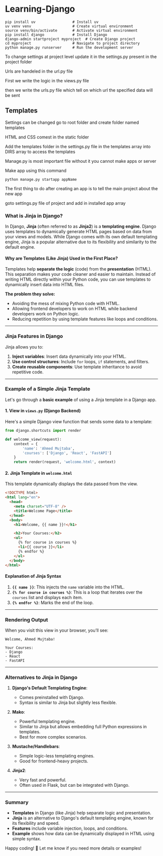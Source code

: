 # Learning-Django

```
pip install uv                 # Install uv
uv venv venv                   # Create virtual environment
source venv/bin/activate       # Activate virtual environment
pip install django             # Install Django
django-admin startproject myproject  # Create Django project
cd myproject                   # Navigate to project directory
python manage.py runserver     # Run the development server
```

To change settings at project level update it in the settings.py present in the project folder

Urls are handeled in the url.py file

First we write the logic in the views.py file

then we write the urls.py file which tell on which url the specified data will be sent

## Templates

Settings can be changed
go to root folder and create folder named templates

HTML and CSS comest in the static folder

Add the templates folder in the settings.py file in the templates array into DIRS array to access the templates

Manage.py is most important file without it you cannot make apps or server

Make app using this command

```
python manage.py startapp appName
```

The first thing to do after creating an app is to tell the main project about the new app

goto settings.py file of project and add in installed app array

### What is Jinja in Django?

In Django, **Jinja** (often referred to as **Jinja2**) is a **templating engine**. Django uses templates to dynamically generate HTML pages based on data from your views and models. While Django comes with its own default templating engine, Jinja is a popular alternative due to its flexibility and similarity to the default engine.

#### Why are Templates (Like Jinja) Used in the First Place?

Templates help **separate the logic** (code) from the **presentation** (HTML). This separation makes your code cleaner and easier to maintain. Instead of writing HTML directly within your Python code, you can use templates to dynamically insert data into HTML files.

**The problem they solve:**

- Avoiding the mess of mixing Python code with HTML.
- Allowing frontend developers to work on HTML while backend developers work on Python logic.
- Reducing repetition by using template features like loops and conditions.

---

### Jinja Features in Django

Jinja allows you to:

1. **Inject variables**: Insert data dynamically into your HTML.
2. **Use control structures**: Include `for` loops, `if` statements, and filters.
3. **Create reusable components**: Use template inheritance to avoid repetitive code.

---

### Example of a Simple Jinja Template

Let's go through a **basic example** of using a Jinja template in a Django app.

#### 1. View in `views.py` (Django Backend)

Here's a simple Django view function that sends some data to a template:

```python
from django.shortcuts import render

def welcome_view(request):
    context = {
        'name': 'Ahmed Mujtaba',
        'courses': ['Django', 'React', 'FastAPI']
    }
    return render(request, 'welcome.html', context)
```

#### 2. Jinja Template in `welcome.html`

This template dynamically displays the data passed from the view.

```html
<!DOCTYPE html>
<html lang="en">
  <head>
    <meta charset="UTF-8" />
    <title>Welcome Page</title>
  </head>
  <body>
    <h1>Welcome, {{ name }}!</h1>

    <h2>Your Courses:</h2>
    <ul>
      {% for course in courses %}
      <li>{{ course }}</li>
      {% endfor %}
    </ul>
  </body>
</html>
```

#### Explanation of Jinja Syntax

1. **`{{ name }}`**: This injects the `name` variable into the HTML.
2. **`{% for course in courses %}`**: This is a loop that iterates over the `courses` list and displays each item.
3. **`{% endfor %}`**: Marks the end of the loop.

---

### Rendering Output

When you visit this view in your browser, you’ll see:

```
Welcome, Ahmed Mujtaba!

Your Courses:
- Django
- React
- FastAPI
```

---

### Alternatives to Jinja in Django

1. **Django's Default Templating Engine**:

   - Comes preinstalled with Django.
   - Syntax is similar to Jinja but slightly less flexible.

2. **Mako**:

   - Powerful templating engine.
   - Similar to Jinja but allows embedding full Python expressions in templates.
   - Best for more complex scenarios.

3. **Mustache/Handlebars**:

   - Simple logic-less templating engines.
   - Good for frontend-heavy projects.

4. **Jinja2**:
   - Very fast and powerful.
   - Often used in Flask, but can be integrated with Django.

---

### Summary

- **Templates** in Django (like Jinja) help separate logic and presentation.
- **Jinja** is an alternative to Django's default templating engine, known for its flexibility and speed.
- **Features** include variable injection, loops, and conditions.
- **Example** shows how data can be dynamically displayed in HTML using simple syntax.

Happy coding! 🚀 Let me know if you need more details or examples!
